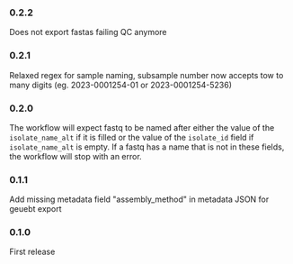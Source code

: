 ### 0.2.2

Does not export fastas failing QC anymore

### 0.2.1

Relaxed regex for sample naming, subsample number now accepts tow to many digits (eg. 2023-0001254-01 or 2023-0001254-5236)

### 0.2.0

The workflow will expect fastq to be named after either the value of the `isolate_name_alt` if it is filled
or the value of the `isolate_id` field if `isolate_name_alt` is empty. If a fastq has a name that is not in these fields,
the workflow will stop with an error.

### 0.1.1

Add missing metadata field "assembly_method" in metadata JSON for geuebt export

### 0.1.0

First release

